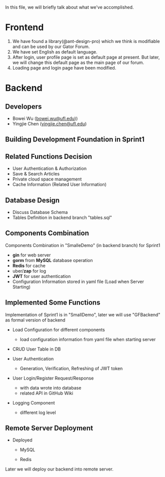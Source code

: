 In this file, we will briefly talk about what we've accomplished.


# Frontend
 1. We have found a library(@ant-design-pro) which we think is modifiable and can be used by our Gator Forum.
 2. We have set English as default language.
 3. After login, user profile page is set as default page at present. But later, we will change this default page as the main page of our forum.
 4. Loading page and login page have been modified.





# Backend

## Developers

- Bowei Wu (bowei.wu@ufl.edu))
- Yingjie Chen (yingjie.chen@ufl.edu)

## Building Development Foundation in Sprint1

## Related Functions Decision

- User Authentication & Authorization
- Save & Search Articles
- Private cloud space management
- Cache Information (Related User Information)

## Database Design

- Discuss Database Schema
- Tables Definition in backend branch "tables.sql"

## Components Combination

Components Combination in "SmalleDemo" (in backend branch) for Sprint1

- **gin** for web server
- **gorm** from **MySQL** database operation
- **Redis** for cache
- uber/**zap** for log
- **JWT** for user authentication
- Configuration Information stored in yaml file (Load when Server Starting)

## Implemented Some Functions

Implementation of Sprint1 is in "SmallDemo", later we will use "GFBackend" as formal version of backend

- Load Configuration for different components
  - load configuration information from yaml file when starting server

- CRUD User Table in DB

- User Authentication 

  - Generation, Verification, Refreshing  of JWT token

- User Login/Register Request/Response

  - with data wrote into database
  - related API in GitHub Wiki

- Logging Component

  - different log level


## Remote Server Deployment

- Deployed

  - MySQL

  - Redis

Later we will deploy our backend into remote server.

